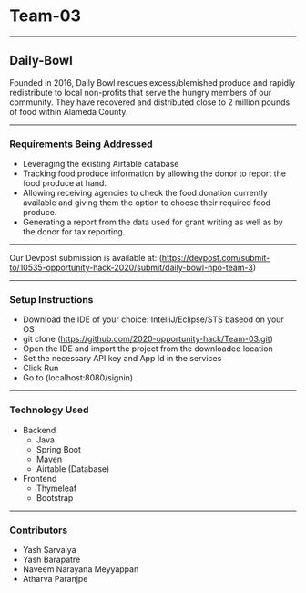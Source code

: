# Team-03
---
## Daily-Bowl

Founded in 2016, Daily Bowl rescues excess/blemished produce and rapidly redistribute to local non-profits that serve the hungry members of our community. They have recovered and distributed close to 2 million pounds of food within Alameda County.

---
### Requirements Being Addressed
- Leveraging the existing Airtable database
- Tracking food produce information by allowing the donor to report the food produce at hand.
- Allowing receiving agencies to check the food donation currently available and giving them the option to choose their required food produce. 
- Generating a report from the data used for grant writing as well as by the donor for tax reporting.

---
Our Devpost submission is available at: (https://devpost.com/submit-to/10535-opportunity-hack-2020/submit/daily-bowl-npo-team-3)

---
### Setup Instructions
- Download the IDE of your choice: IntelliJ/Eclipse/STS baseod on your OS
- git clone (https://github.com/2020-opportunity-hack/Team-03.git)
- Open the IDE and import the project from the downloaded location
- Set the necessary API key and App Id in the services
- Click Run
- Go to (localhost:8080/signin)

---
### Technology Used
- Backend
  - Java 
  - Spring Boot
  - Maven
  - Airtable (Database)
- Frontend
  - Thymeleaf
  - Bootstrap

---
### Contributors
- Yash Sarvaiya
- Yash Barapatre
- Naveem Narayana Meyyappan
- Atharva Paranjpe
